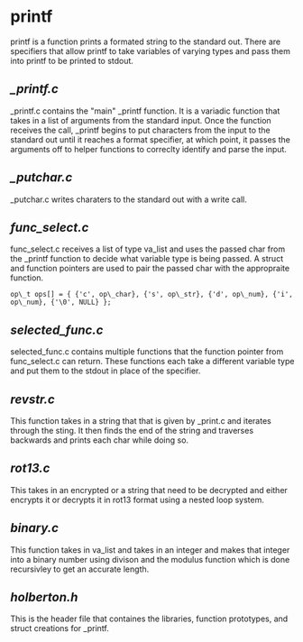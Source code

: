# **printf**

printf is a function prints a formated string to the standard out. There are
specifiers that allow printf to take variables of varying types and pass
them into printf to be printed to stdout.

## *_printf.c*

\_printf.c contains the "main" \_printf function. It is a variadic
function that takes in a list of arguments from the standard input.
Once the function receives the call, \_printf begins to put characters
from the input to the standard out until it reaches a format specifier,
at which point, it passes the arguments off to helper functions to correclty
identify and parse the input.

## *_putchar.c*

\_putchar.c writes charaters to the standard out with a write call.

## *func_select.c*

func\_select.c receives a list of type va\_list and uses the passed char
from the \_printf function to decide what variable type is being passed.
A struct and function pointers are used to pair the passed char with the
appropraite function.

`
op\_t ops[] = {
	{'c', op\_char},
	{'s', op\_str},
	{'d', op\_num},
	{'i', op\_num},
	{'\0', NULL}
};
`

## *selected_func.c*

selected\_func.c contains multiple functions that the function pointer
from func\_select.c can return. These functions each take a different
variable type and put them to the stdout in place of the specifier.

## *revstr.c*
This function takes in a string that that is given by _print.c and iterates
through the sting. It then finds the end of the string and traverses backwards
and prints each char while doing so.

## *rot13.c*
This takes in an encrypted or a string that need to be decrypted and either
encrypts it or decrypts it in rot13 format using a nested loop system.

## *binary.c*
This function takes in va_list and takes in an integer and makes that integer
into a binary number using divison and the modulus function which is done
recursivley to get an accurate length.


## *holberton.h*

This is the header file that containes the libraries, function prototypes,
and struct creations for \_printf.
